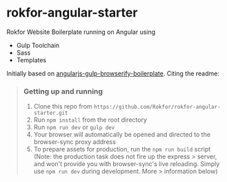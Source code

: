 # rokfor-angular-starter

Rokfor Website Boilerplate running on Angular using

- Gulp Toolchain
- Sass
- Templates

Initially based on [angularjs-gulp-browserify-boilerplate](https://github.com/jakemmarsh/angularjs-gulp-browserify-boilerplate). Citing the readme:

> ### Getting up and running
> 
> 1. Clone this repo from `https://github.com/Rokfor/rokfor-angular-starter.git`
> 2. Run `npm install` from the root directory
> 3. Run `npm run dev` or `gulp dev`
> 4. Your browser will automatically be opened and directed to the browser-sync proxy address
> 5. To prepare assets for production, run the `npm run build` script (Note: the production task does not fire up the express > server, and won't provide you with browser-sync's live reloading. Simply use `npm run dev` during development. More > information below)
